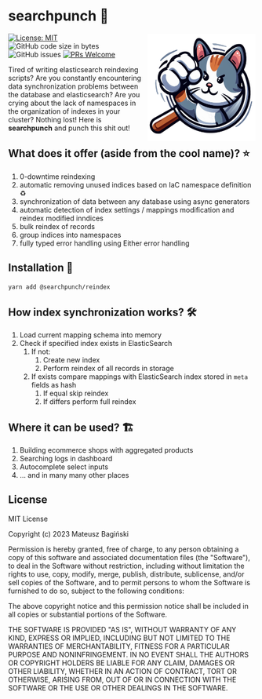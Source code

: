 # searchpunch 👊

<img src='doc/logo.png' alt='Banner' width='220px' align="right" >

[![License: MIT](https://img.shields.io/badge/License-MIT-yellow.svg?style=flat-square)](https://opensource.org/licenses/MIT)
![GitHub code size in bytes](https://img.shields.io/github/languages/code-size/mati365/searchpunch?style=flat-square)
![GitHub issues](https://img.shields.io/github/issues/mati365/searchpunch?style=flat-square)
[![PRs Welcome](https://img.shields.io/badge/PRs-welcome-brightgreen.svg?style=flat-square)](http://makeapullrequest.com)

Tired of writing elasticsearch reindexing scripts? Are you constantly encountering data synchronization problems between the database and elasticsearch? Are you crying about the lack of namespaces in the organization of indexes in your cluster? Nothing lost! Here is **searchpunch** and punch this shit out!

## What does it offer (aside from the cool name)? ⭐

1.  0-downtime reindexing
2.  automatic removing unused indices based on IaC namespace definition ♻
3.  synchronization of data between any database using async generators 
4.  automatic detection of index settings / mappings modification and reindex modified inndices
5.  bulk reindex of records
6.  group indices into namespaces 
8.  fully typed error handling using Either error handling

## Installation 🚀

```bash
yarn add @searchpunch/reindex
```

## How index synchronization works? 🛠️  

1. Load current mapping schema into memory
2. Check if specified index exists in ElasticSearch
   1. If not:
      1. Create new index
      2. Perform reindex of all records in storage
   2. If exists compare mappings with ElasticSearch index stored in `meta` fields as hash
      1. If equal skip reindex
      2. If differs perform full reindex

## Where it can be used? 🏗️

1. Building ecommerce shops with aggregated products
2. Searching logs in dashboard
3. Autocomplete select inputs
4. ... and in many many other places

## License

MIT License

Copyright (c) 2023 Mateusz Bagiński

Permission is hereby granted, free of charge, to any person obtaining a copy
of this software and associated documentation files (the "Software"), to deal
in the Software without restriction, including without limitation the rights
to use, copy, modify, merge, publish, distribute, sublicense, and/or sell
copies of the Software, and to permit persons to whom the Software is
furnished to do so, subject to the following conditions:

The above copyright notice and this permission notice shall be included in all
copies or substantial portions of the Software.

THE SOFTWARE IS PROVIDED "AS IS", WITHOUT WARRANTY OF ANY KIND, EXPRESS OR
IMPLIED, INCLUDING BUT NOT LIMITED TO THE WARRANTIES OF MERCHANTABILITY,
FITNESS FOR A PARTICULAR PURPOSE AND NONINFRINGEMENT. IN NO EVENT SHALL THE
AUTHORS OR COPYRIGHT HOLDERS BE LIABLE FOR ANY CLAIM, DAMAGES OR OTHER
LIABILITY, WHETHER IN AN ACTION OF CONTRACT, TORT OR OTHERWISE, ARISING FROM,
OUT OF OR IN CONNECTION WITH THE SOFTWARE OR THE USE OR OTHER DEALINGS IN THE
SOFTWARE.
